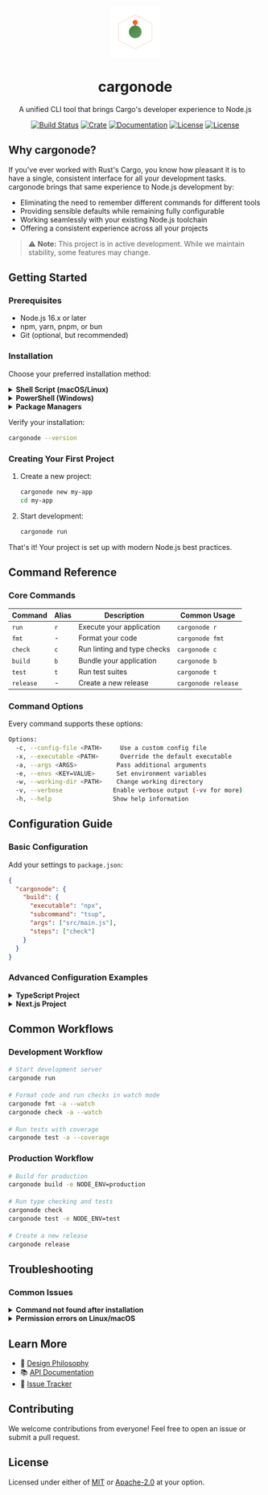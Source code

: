 <div align="center">
  <a href="https://github.com/xosnrdev/cargonode">
    <img src="https://raw.githubusercontent.com/xosnrdev/cargonode/master/assets/logo.svg" alt="cargonode logo" width="100">
  </a>

  <h1>cargonode</h1>
  
  <p>A unified CLI tool that brings Cargo's developer experience to Node.js</p>

[![Build Status](https://github.com/xosnrdev/cargonode/actions/workflows/ci.yml/badge.svg)](https://github.com/xosnrdev/cargonode/actions?query=)
[![Crate](https://img.shields.io/crates/v/cargonode?label=crates)](https://crates.io/crates/cargonode)
[![Documentation](https://img.shields.io/static/v1?label=Docs&message=docs.rs&color=blue)](https://docs.rs/cargonode)
[![License](https://img.shields.io/badge/License-Apache%202.0-blue.svg)](LICENSE-APACHE)
[![License](https://img.shields.io/badge/License-MIT%20-blue.svg)](LICENSE-MIT)

</div>

## Why cargonode?

If you've ever worked with Rust's Cargo, you know how pleasant it is to have a single, consistent interface for all your development tasks. cargonode brings that same experience to Node.js development by:

- Eliminating the need to remember different commands for different tools
- Providing sensible defaults while remaining fully configurable
- Working seamlessly with your existing Node.js toolchain
- Offering a consistent experience across all your projects

> ⚠️ **Note:** This project is in active development. While we maintain stability, some features may change.

## Getting Started

### Prerequisites

- Node.js 16.x or later
- npm, yarn, pnpm, or bun
- Git (optional, but recommended)

### Installation

Choose your preferred installation method:

<details>
<summary><b>Shell Script (macOS/Linux)</b></summary>

```bash
curl --proto '=https' --tlsv1.2 -LsSf \
  https://github.com/xosnrdev/cargonode/releases/download/0.1.3/cargonode-installer.sh | sh
```

</details>

<details>
<summary><b>PowerShell (Windows)</b></summary>

```powershell
irm https://github.com/xosnrdev/cargonode/releases/download/0.1.3/cargonode-installer.ps1 | iex
```

</details>

<details>
<summary><b>Package Managers</b></summary>

```bash
# Homebrew (macOS)
brew install xosnrdev/cargonode/cargonode

# NixOS
nix-env -iA nixpkgs.cargonode

# Cargo (Rust)
cargo install cargonode
```

</details>

Verify your installation:

```bash
cargonode --version
```

### Creating Your First Project

1. Create a new project:

   ```bash
   cargonode new my-app
   cd my-app
   ```

2. Start development:
   ```bash
   cargonode run
   ```

That's it! Your project is set up with modern Node.js best practices.

## Command Reference

### Core Commands

| Command   | Alias | Description                 | Common Usage        |
| --------- | ----- | --------------------------- | ------------------- |
| `run`     | `r`   | Execute your application    | `cargonode r`       |
| `fmt`     | -     | Format your code            | `cargonode fmt`     |
| `check`   | `c`   | Run linting and type checks | `cargonode c`       |
| `build`   | `b`   | Bundle your application     | `cargonode b`       |
| `test`    | `t`   | Run test suites             | `cargonode t`       |
| `release` | -     | Create a new release        | `cargonode release` |

### Command Options

Every command supports these options:

```bash
Options:
  -c, --config-file <PATH>     Use a custom config file
  -x, --executable <PATH>      Override the default executable
  -a, --args <ARGS>           Pass additional arguments
  -e, --envs <KEY=VALUE>      Set environment variables
  -w, --working-dir <PATH>    Change working directory
  -v, --verbose              Enable verbose output (-vv for more)
  -h, --help                 Show help information
```

## Configuration Guide

### Basic Configuration

Add your settings to `package.json`:

```json
{
  "cargonode": {
    "build": {
      "executable": "npx",
      "subcommand": "tsup",
      "args": ["src/main.js"],
      "steps": ["check"]
    }
  }
}
```

### Advanced Configuration Examples

<details>
<summary><b>TypeScript Project</b></summary>

```json
{
  "cargonode": {
    "build": {
      "executable": "npx",
      "subcommand": "tsc",
      "args": ["--project", "tsconfig.json"],
      "steps": ["check"]
    },
    "check": {
      "executable": "npx",
      "subcommand": "eslint",
      "args": ["src/**/*.ts"]
    }
  }
}
```

</details>

<details>
<summary><b>Next.js Project</b></summary>

```json
{
  "cargonode": {
    "run": {
      "executable": "npx",
      "subcommand": "next",
      "args": ["dev"],
      "envs": {
        "NODE_ENV": "development"
      }
    },
    "build": {
      "executable": "npx",
      "subcommand": "next",
      "args": ["build"],
      "steps": ["check"]
    }
  }
}
```

</details>

## Common Workflows

### Development Workflow

```bash
# Start development server
cargonode run

# Format code and run checks in watch mode
cargonode fmt -a --watch
cargonode check -a --watch

# Run tests with coverage
cargonode test -a --coverage
```

### Production Workflow

```bash
# Build for production
cargonode build -e NODE_ENV=production

# Run type checking and tests
cargonode check
cargonode test -e NODE_ENV=test

# Create a new release
cargonode release
```

## Troubleshooting

### Common Issues

<details>
<summary><b>Command not found after installation</b></summary>

Add cargonode to your PATH:

```bash
# For bash/zsh
echo 'export PATH="$HOME/.cargonode/bin:$PATH"' >> ~/.bashrc

# For fish
echo 'set -x PATH $HOME/.cargonode/bin $PATH' >> ~/.config/fish/config.fish
```

</details>

<details>
<summary><b>Permission errors on Linux/macOS</b></summary>

Fix permissions:

```bash
chmod +x ~/.cargonode/bin/cargonode
```

</details>

## Learn More

- 📖 [Design Philosophy](https://hackmd.io/@xosnrdev/ryUXVLXPye)
- 📚 [API Documentation](https://docs.rs/cargonode)
- 🐛 [Issue Tracker](https://github.com/xosnrdev/cargonode/issues)

## Contributing

We welcome contributions from everyone! Feel free to open an issue or submit a pull request.

## License

Licensed under either of [MIT](./LICENSE-MIT) or [Apache-2.0](./LICENSE-APACHE) at your option.
